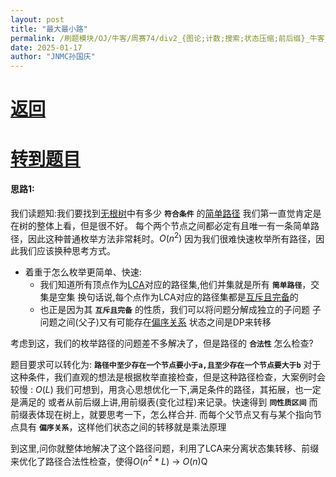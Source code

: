 ```yaml
---
layout: post
title: "最大最小路"
permalink: /刷题模块/OJ/牛客/周赛74/div2_{图论;计数;搜索;状态压缩;前后缀}_牛客_最大最小路.md/
date: 2025-01-17
author: "JNMC孙国庆"
---
```


# [返回](https://aliceauto.github.io/%E5%88%B7%E9%A2%98%E6%A8%A1%E5%9D%97/OJ/)
# [转到题目](https://ac.nowcoder.com/acm/contest/99458/F)

#### 思路1:
我们读题知:我们要找到[无根树](None)中有多少 **`符合条件`** 的[简单路径](None)
我们第一直觉肯定是在树的整体上看，但是很不好。
每个两个节点之间都必定有且唯一有一条简单路径，因此这种普通枚举方法非常耗时。$O(n^2)$
因为我们很难快速枚举所有路径，因此我们应该换种思考方式。
- 着重于怎么枚举更简单、快速:
  - 我们知道所有顶点作为[LCA](None)对应的路径集,他们并集就是所有 **`简单路径`**，交集是空集
    换句话说,每个点作为LCA对应的路径集都是[互斥且完备](None)的
  - 也正是因为其 **`互斥且完备`** 的性质，我们可以将问题分解成独立的子问题
    子问题之间(父子)又有可能存在[偏序关系](None)
    状态之间是DP来转移
  

考虑到这，我们的枚举路径的问题差不多解决了，但是路径的 **`合法性`** 怎么检查?
 
题目要求可以转化为:  **`路径中至少存在一个节点要小于a,且至少存在一个节点要大于b`**
对于这种条件，我们直观的想法是根据枚举直接检查，但是这种路径检查，大案例时会较慢 : $O(L)$
我们可想到，用贪心思想优化一下,满足条件的路径，其拓展，也一定是满足的
或者从前后缀上讲,用前缀表(变化过程)来记录。快速得到 **`同性质区间`**
而前缀表体现在树上，就要思考一下，怎么样合并.
而每个父节点又有与某个指向节点具有 **`偏序关系`**，这样他们状态之间的转移就是乘法原理

到这里,问你就整体地解决了这个路径问题，利用了LCA来分离状态集转移、前缀来优化了路径合法性检查，使得$O(n^2 *L)$ -> $O(n)$Q